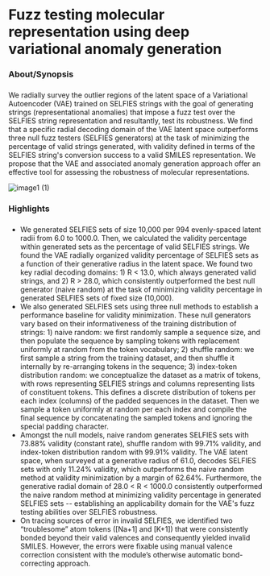 # Fuzz testing molecular representation using deep variational anomaly generation 

### About/Synopsis
###
We radially survey the outlier regions of the latent space of a Variational Autoencoder (VAE) trained on SELFIES strings with the goal of generating strings (representational anomalies) that impose a fuzz test over the SELFIES string representation and resultantly, test its robustness. We find that a specific radial decoding domain of the VAE latent space outperforms three null fuzz testers (SELFIES generators) at the task of minimizing the percentage of valid strings generated, with validity defined in terms of the SELFIES string's conversion success to a valid SMILES representation. We propose that the VAE and associated anomaly generation approach offer an effective tool for assessing the robustness of molecular representations. 

![image1 (1)](https://github.com/keiserlab/vae-anomaly-paper/assets/85256012/587e5b98-0004-4d95-8ca5-e7c1b4a0512e)

### Highlights
###
- We generated SELFIES sets of size 10,000 per 994 evenly-spaced latent radii from 6.0 to 1000.0. Then, we calculated the validity percentage within generated sets as the percentage of valid SELFIES strings. We found the VAE radially organized validity percentage of SELFIES sets as a function of their generative radius in the latent space. We found two key radial decoding domains: 1) R < 13.0, which always generated valid strings, and 2) R > 28.0, which consistently outperformed the best null generator (naive random) at the task of minimizing validity percentage in generated SELFIES sets of fixed size (10,000).
- We also generated SELFIES sets using three null methods to establish a performance baseline for validity minimization. These null generators vary based on their informativeness of the training distribution of strings: 1) naive random: we first randomly sample a sequence size, and then populate the sequence by sampling tokens with replacement uniformly at random from the token vocabulary; 2) shuffle random: we first sample a string from the training dataset, and then shuffle it internally by re-arranging tokens in the sequence; 3) index-token distribution random: we conceptualize the dataset as a matrix of tokens, with rows representing SELFIES strings and columns representing lists of constituent tokens. This defines a discrete distribution of tokens per each index (columns) of the padded sequences in the dataset. Then we sample a token uniformly at random per each index and compile the final sequence by concatenating the sampled tokens and ignoring the special padding character.
- Amongst the null models, naive random generates SELFIES sets with 73.88% validity (constant rate), shuffle random with 99.71% validity, and index-token distribution random with 99.91% validity. The VAE latent space, when surveyed at a generative radius of 61.0, decodes SELFIES sets with only 11.24% validity, which outperforms the naive random method at validity minimization by a margin of 62.64%. Furthermore, the generative radial domain of 28.0 < R < 1000.0 consistently outperformed the naive random method at minimizing validity percentage in generated SELFIES sets -- establishing an applicability domain for the VAE's fuzz testing abilities over SELFIES robustness.
- On tracing sources of error in invalid SELFIES, we identified two “troublesome” atom tokens ([Na+1] and [K+1]) that were consistently bonded beyond their valid valences and consequently yielded invalid SMILES. However, the errors were fixable using manual valence correction consistent with the module’s otherwise automatic bond-correcting approach.

  
